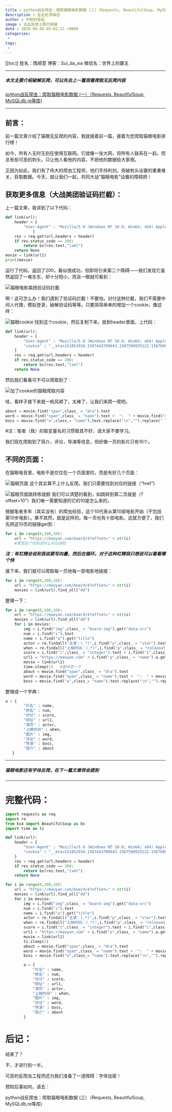 ```yaml
---
title : python战反爬虫：爬取猫眼电影数据 (二）（Requests, BeautifulSoup, MySQLdb,re等库)
description : 在此处添描述
author : 中箭的吴起
image : 在此处放上图片链接
date : 2020-08-08 05:02:11 +0800
categories:
 -
tags:
 -
---
```

[[toc]]
姓名：隋顺意
博客：Sui\_da\_xia
微信名：世界上的霸主

---

##### 本文主要介绍破解反爬，可以先去上一篇观看爬取无反爬内容

[python战反爬虫：爬取猫眼电影数据 (一）（Requests, BeautifulSoup, MySQLdb,re等库)](https://blog.csdn.net/Sui_da_xia/article/details/105716242)

---

## 前言：

前一篇文章介绍了猫眼无反爬的内容，我就接着前一篇，接着为您爬取猫眼电影排行榜！

如今，所有人无时无刻在使用互联网。它就像一张大网，将所有人联系在一起。而总有些可恶的刺头，只让他人看他的内容，不把他的数据给大家用。

正因为如此，我们有了伟大的爬虫工程师，他们手持利剑，突破刺头设置的重重难关，获取数据。今天，就让我们一起，共同大战“猫眼电影”设置的障碍把！

## 获取更多信息（大战美团验证码拦截）：

上一篇文章，我讲到了以下代码：

```python
def link(url):
    header = {
        "User-Agent" : "Mozilla/5.0 (Windows NT 10.0; Win64; x64) AppleWebKit/537.36 (KHTML, like Gecko) Chrome/80.0.3987.122 Safari/537.36",
            }
    res = req.get(url,headers = header)
    if res.status_code == 200:
        return bs(res.text,"lxml")
    return None
movie = link(url1)
print(movie)

```

运行了代码，返回了200，看似很成功，但即将引来第二个障碍——我们发现它虽然返回了一堆东东，却十分短小，而且一眼就可看到：

![猫眼电影美团验证码拦截](https://img-blog.csdnimg.cn/20200503120603373.bmp?x-oss-process=image/watermark,type_ZmFuZ3poZW5naGVpdGk,shadow_10,text_aHR0cHM6Ly9ibG9nLmNzZG4ubmV0L1N1aV9kYV94aWE=,size_16,color_FFFFFF,t_70#pic_center)

啊！这可怎么办！我们遇到了验证码拦截！不要怕，对付这种拦截，我们不需要中间人代理，模拟登录，破解验证码等等。只要简简单单的增加一个cookie，像这样：

![猫眼cookie](https://img-blog.csdnimg.cn/20200510162323860.bmp?x-oss-process=image/watermark,type_ZmFuZ3poZW5naGVpdGk,shadow_10,text_aHR0cHM6Ly9ibG9nLmNzZG4ubmV0L1N1aV9kYV94aWE=,size_16,color_FFFFFF,t_70#pic_center)
找到这个cookie，然后复制下来，放到header里面，上代码：

```python
def link(url):
    header = {
        "User-Agent" : "Mozilla/5.0 (Windows NT 10.0; Win64; x64) AppleWebKit/537.36 (KHTML, like Gecko) Chrome/80.0.3987.122 Safari/537.36",
        "cookie" : "__mta=151852934.1587443709643.1587598935122.1587600366133.43; uuid_n_v=v1; uuid=F37C1E10838811EA8ABB63E31D5D873EFCF954692DBF4022A2CA534951698F60; _lxsdk_cuid=1719b014425c8-0c9bf88d1425e9-4313f6b-1fa400-1719b014425c8; _lxsdk=F37C1E10838811EA8ABB63E31D5D873EFCF954692DBF4022A2CA534951698F60; mojo-uuid=d174ce0bb6042f1360f126301f67ba77; t_lxid=1719b0145b6c8-091e3087e85102-4313f6b-1fa400-1719b0145b6c8-tid; _lx_utm=utm_source%3DBaidu%26utm_medium%3Dorganic; __mta=219069734.1587443484067.1587459109767.1587475084518.17; _csrf=1d00bd0bae5d97db8d8b75aba18f671878162878089874b0349b5d2a5037d688; Hm_lvt_703e94591e87be68cc8da0da7cbd0be2=1587531265,1587558230,1587564223,1587598925; Hm_lpvt_703e94591e87be68cc8da0da7cbd0be2=1587600366; _lxsdk_s=171a4e020da-6c5-2ad-67c%7C%7C1"
    }
    res = req.get(url,headers = header)
    if res.status_code == 200:
        return bs(res.text,"lxml")
    return None

```

然后我们看看可不可以爬取到了：

![加了cookie的猫眼爬取内容](https://img-blog.csdnimg.cn/2020051017202154.bmp?x-oss-process=image/watermark,type_ZmFuZ3poZW5naGVpdGk,shadow_10,text_aHR0cHM6Ly9ibG9nLmNzZG4ubmV0L1N1aV9kYV94aWE=,size_16,color_FFFFFF,t_70#pic_center)

哇，看样子接下来就一帆风顺了，太棒了，让我们来爬一爬吧。

```python
about = movie.find("span",class_ = "dra").text
word = movie.find("span",class_ = "name").text +  ":  " + movie.find("div",class_ = "comment-content").text.replace("😫","") #不要问我为什么简介是word
boss = movie.find("a",class_= "name").text.replace("\n","").replace(" ","") #也不要问我为什么导演是boss

```

#注：笔者（我）的取变量名的习惯极其不好，请大家不要学习。

我们现在爬取到了简介，评论，导演等信息，但好像一页的影片只有10个。

## 不同的页面：

在猫眼电音里，电影不是仅仅在一个页面里的，而是有好几个页面：

![猫眼页面](https://img-blog.csdnimg.cn/20200512131048372.bmp?x-oss-process=image/watermark,type_ZmFuZ3poZW5naGVpdGk,shadow_10,text_aHR0cHM6Ly9ibG9nLmNzZG4ubmV0L1N1aV9kYV94aWE=,size_16,color_FFFFFF,t_70#pic_center)
这个其实算不上什么反爬。我们只需要找到对应的链接（“href”)

![猫眼页面跳转练就额](https://img-blog.csdnimg.cn/20200512140713248.bmp?x-oss-process=image/watermark,type_ZmFuZ3poZW5naGVpdGk,shadow_10,text_aHR0cHM6Ly9ibG9nLmNzZG4ubmV0L1N1aV9kYV94aWE=,size_16,color_FFFFFF,t_70#pic_center)
我们可以清楚的看到，如跳转到第二页就是（?offset=10”）我们唯一需要知道的它的10是怎么来的。

根据笔者多年（其实没有）的爬虫经验，这个10代表从第10部电影开始（不包括第10步电影）。果不其然，就是这样的。每一页也有十部电影。这就方便了，我们先把这10页的链接get到：

```python
for i in range(0,100,10):
    url = "https://maoyan.com/board/4?offset=" + str(i)
	#感觉这个代码没什么可以讲的

```

***注：有杠精会说和我说要写向量，然后在循环。对于这种杠精我只想说可以看看哪个快***

接下来，我们就可以爬取每一页地每一部电影地链接：

```python
for i in range(0,100,10):
    url = "https://maoyan.com/board/4?offset=" + str(i)
    movies = link(url).find_all("dd")

```

整理一下：

```python
for i in range(0,100,10):
    url = "https://maoyan.com/board/4?offset=" + str(i)
    movies = link(url).find_all("dd")
    for i in movies:
        img = i.find("img",class_ = "board-img").get("data-src")
        num = i.find("i").text
        name = i.find("a").get("title")
        actor = re.findall("主演：(.*)",i.find("p",class_ = "star").text)[0]
        when = re.findall("上映时间：(.*)",i.find("p",class_ = "releasetime").text)[0]
        score = i.find("i",class_ = "integer").text + i.find("i",class_ = "fraction").text
        url1 = "https://maoyan.com" + i.find("p",class_ = "name").a.get("href")
        movie = link(url1)
        time.sleep(1)   #要休息一下
        about = movie.find("span",class_ = "dra").text
        word = movie.find("span",class_ = "name").text +  ":  " + movie.find("div",class_ = "comment-content").text.replace("😫","")
        boss = movie.find("a",class_= "name").text.replace("\n","").replace(" ","")

```

整理成一个字典：

```python
a = {
        "片名" : name,
        "排名" : num,
        "评分" : score,
        "网址" : url1,
        "演员" : actor,
        "上映时间" : when,
        "图片" : img,
        "评论" : word,
        "导演" : boss,
        "简介" : about
   }

```

---

##### 猫眼电影还有字体反爬，在下一篇文章将会提到

---

# 完整代码：

```python
import requests as req
import re
from bs4 import BeautifulSoup as bs
import time as ti

def link(url):
    header = {
        "User-Agent" : "Mozilla/5.0 (Windows NT 10.0; Win64; x64) AppleWebKit/537.36 (KHTML, like Gecko) Chrome/80.0.3987.122 Safari/537.36",
        "cookie" : "__mta=151852934.1587443709643.1587598935122.1587600366133.43; uuid_n_v=v1; uuid=F37C1E10838811EA8ABB63E31D5D873EFCF954692DBF4022A2CA534951698F60; _lxsdk_cuid=1719b014425c8-0c9bf88d1425e9-4313f6b-1fa400-1719b014425c8; _lxsdk=F37C1E10838811EA8ABB63E31D5D873EFCF954692DBF4022A2CA534951698F60; mojo-uuid=d174ce0bb6042f1360f126301f67ba77; t_lxid=1719b0145b6c8-091e3087e85102-4313f6b-1fa400-1719b0145b6c8-tid; _lx_utm=utm_source%3DBaidu%26utm_medium%3Dorganic; __mta=219069734.1587443484067.1587459109767.1587475084518.17; _csrf=1d00bd0bae5d97db8d8b75aba18f671878162878089874b0349b5d2a5037d688; Hm_lvt_703e94591e87be68cc8da0da7cbd0be2=1587531265,1587558230,1587564223,1587598925; Hm_lpvt_703e94591e87be68cc8da0da7cbd0be2=1587600366; _lxsdk_s=171a4e020da-6c5-2ad-67c%7C%7C1"
    }
    res = req.get(url,headers = header)
    if res.status_code == 200:
        return bs(res.text,"lxml")
    return None

for i in range(0,100,10):
    url = "https://maoyan.com/board/4?offset=" + str(i)
    movies = link(url).find_all("dd")
    for i in movies:
        img = i.find("img",class_ = "board-img").get("data-src")
        num = i.find("i").text
        name = i.find("a").get("title")
        actor = re.findall("主演：(.*)",i.find("p",class_ = "star").text)[0]
        when = re.findall("上映时间：(.*)",i.find("p",class_ = "releasetime").text)[0]
        score = i.find("i",class_ = "integer").text + i.find("i",class_ = "fraction").text
        url1 = "https://maoyan.com" + i.find("p",class_ = "name").a.get("href")
        movie = link(url1)
        ti.sleep(1)
        about = movie.find("span",class_ = "dra").text
        word = movie.find("span",class_ = "name").text +  ":  " + movie.find("div",class_ = "comment-content").text.replace("😫","")
        boss = movie.find("a",class_= "name").text.replace("\n","").replace(" ","")

        a = {
            "片名" : name,
            "排名" : num,
            "评分" : score,
            "网址" : url1,
            "演员" : actor,
            "上映时间" : when,
            "图片" : img,
            "评论" : word,
            "导演" : boss,
            "简介" : about
        }

```

# 后记：

结束了？

不，才进行到一半。

可恶的反爬虫工程师还为我们准备了一道障碍：字体加密！

预知后事如何，请去：

python战反爬虫：爬取猫眼电影数据 (三）（Requests, BeautifulSoup, MySQLdb,re等库)